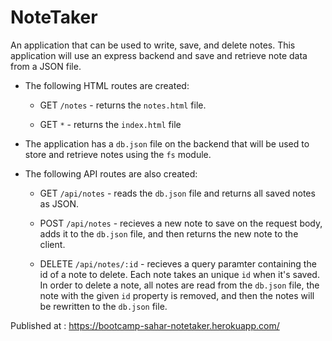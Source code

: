# NoteTaker

An application that can be used to write, save, and delete notes. This application will use an express backend and save and retrieve note data from a JSON file.

* The following HTML routes are created:

  * GET `/notes` - returns the `notes.html` file.

  * GET `*` - returns the `index.html` file

* The application has a `db.json` file on the backend that will be used to store and retrieve notes using the `fs` module.

* The following API routes are also created:

  * GET `/api/notes` - reads the `db.json` file and returns all saved notes as JSON.

  * POST `/api/notes` - recieves a new note to save on the request body, adds it to the `db.json` file, and then returns the new note to the client.

  * DELETE `/api/notes/:id` - recieves a query paramter containing the id of a note to delete. Each note takes an unique `id` when it's saved. In order to delete a note, all notes are read from the `db.json` file, the note with the given `id` property is removed, and then the notes will be rewritten to the `db.json` file.

Published at : https://bootcamp-sahar-notetaker.herokuapp.com/
